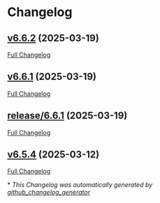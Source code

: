 # Changelog

## [v6.6.2](https://github.com/nasa-pds-engineering-node/peppi/tree/v6.6.2) (2025-03-19)

[Full Changelog](https://github.com/nasa-pds-engineering-node/peppi/compare/v6.6.1...v6.6.2)

## [v6.6.1](https://github.com/nasa-pds-engineering-node/peppi/tree/v6.6.1) (2025-03-19)

[Full Changelog](https://github.com/nasa-pds-engineering-node/peppi/compare/release/6.6.1...v6.6.1)

## [release/6.6.1](https://github.com/nasa-pds-engineering-node/peppi/tree/release/6.6.1) (2025-03-19)

[Full Changelog](https://github.com/nasa-pds-engineering-node/peppi/compare/v6.5.4...release/6.6.1)

## [v6.5.4](https://github.com/nasa-pds-engineering-node/peppi/tree/v6.5.4) (2025-03-12)

[Full Changelog](https://github.com/nasa-pds-engineering-node/peppi/compare/c5c69cbf9b198d2eb7b10d86c1c765fda90d7494...v6.5.4)



\* *This Changelog was automatically generated by [github_changelog_generator](https://github.com/github-changelog-generator/github-changelog-generator)*
